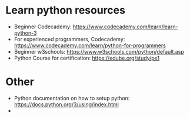 # Learn python resources
- Beginner Codecademy: https://www.codecademy.com/learn/learn-python-3
- For experienced programmers, Codecademy: https://www.codecademy.com/learn/python-for-programmers
- Beginner w3schools: https://www.w3schools.com/python/default.asp
- Python Course for certification: https://edube.org/study/pe1

# Other
- Python documentation on how to setup python: https://docs.python.org/3/using/index.html
- 
